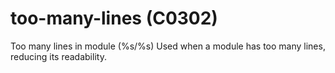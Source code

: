# too-many-lines (C0302)

Too many lines in module (%s/%s) Used when a module has too many lines,
reducing its readability.
